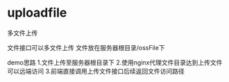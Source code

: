 # uploadfile
多文件上传

文件接口可以多文件上传
文件放在服务器根目录/ossFile下

demo思路
1.文件上传至服务器根目录下
2.使用nginx代理文件目录达到上传文件可以远端访问
3.前端直接调用上传文件接口后续返回文件访问路径

